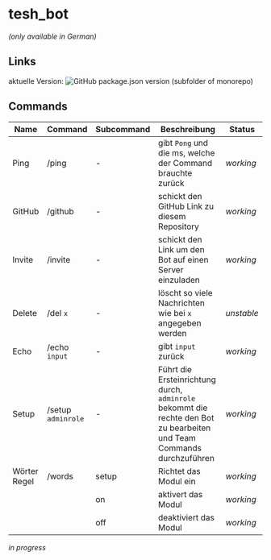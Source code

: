 # tesh_bot

_(only available in German)_

## Links

aktuelle Version: ![GitHub package.json version (subfolder of monorepo)](https://img.shields.io/github/package-json/v/teshi9459/tesh_bot?color=aaeeff&label=Ver&logo=github&style=for-the-badge)

## Commands

| Name         | Command            | Subcommand | Beschreibung                                                                                                          | Status     |
| ------------ | ------------------ | ---------- | --------------------------------------------------------------------------------------------------------------------- | ---------- |
| Ping         | /ping              | -          | gibt `Pong` und die ms, welche der Command brauchte zurück                                                            | _working_  |
| GitHub       | /github            | -          | schickt den GitHub Link zu diesem Repository                                                                          | _working_  |
| Invite       | /invite            | -          | schickt den Link um den Bot auf einen Server einzuladen                                                               | _working_  |
| Delete       | /del `x`           | -          | löscht so viele Nachrichten wie bei `x` angegeben werden                                                              | _unstable_ |
| Echo         | /echo `input`      | -          | gibt `input` zurück                                                                                                   | _working_  |
| Setup        | /setup `adminrole` | -          | Führt die Ersteinrichtung durch, `adminrole` bekommt die rechte den Bot zu bearbeiten und Team Commands durchzuführen | _working_  |
| Wörter Regel | /words             | setup      | Richtet das Modul ein                                                                                                 | _working_  |
|              |                    | on         | aktivert das Modul                                                                                                    | _working_  |
|              |                    | off        | deaktiviert das Modul                                                                                                 | _working_  |

_in progress_
